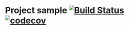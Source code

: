 # Project sample [![Build Status](https://travis-ci.org/rustamSurmashev/Run.svg?branch=master)](https://travis-ci.org/rustamSurmashev/Run) [![codecov](https://codecov.io/gh/rustamSurmashev/Run/branch/master/graph/badge.svg)](https://codecov.io/gh/rustamSurmashev/Run)

